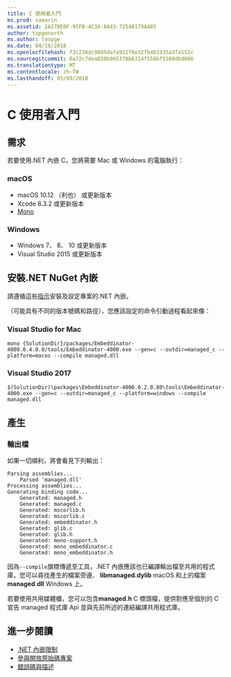 ```yaml
---
title: C 使用者入門
ms.prod: xamarin
ms.assetid: 2A27BE0F-95FB-4C3A-8A43-72540179AA85
author: topgenorth
ms.author: toopge
ms.date: 04/19/2018
ms.openlocfilehash: f3c238dc9805dafa922f8e32fb4b1935a3fa152c
ms.sourcegitcommit: 0a72c7dea020b965378b6314f558bf5360dbd066
ms.translationtype: MT
ms.contentlocale: zh-TW
ms.lasthandoff: 05/09/2018
---
```

# <a name="getting-started-with-c"></a>C 使用者入門

## <a name="requirements"></a>需求

若要使用.NET 內嵌 C，您將需要 Mac 或 Windows 的電腦執行：

### <a name="macos"></a>macOS

* macOS 10.12 （利也） 或更新版本
* Xcode 8.3.2 或更新版本
* [Mono](http://www.mono-project.com/download/)

### <a name="windows"></a>Windows

* Windows 7、 8、 10 或更新版本
* Visual Studio 2015 或更新版本

## <a name="installing-net-embedding-from-nuget"></a>安裝.NET NuGet 內嵌

請遵循這些[指示](~/tools/dotnet-embedding/get-started/install/install.md)安裝及設定專案的.NET 內嵌。

（可能具有不同的版本號碼和路徑），您應該設定的命令引動過程看起來像：

### <a name="visual-studio-for-mac"></a>Visual Studio for Mac

```shell
mono {SolutionDir}/packages/Embeddinator-4000.0.4.0.0/tools/Embeddinator-4000.exe --gen=c --outdir=managed_c --platform=macos --compile managed.dll
```

### <a name="visual-studio-2017"></a>Visual Studio 2017

```shell
$(SolutionDir)\packages\Embeddinator-4000.0.2.0.80\tools\Embeddinator-4000.exe --gen=c --outdir=managed_c --platform=windows --compile managed.dll
```

## <a name="generation"></a>產生

### <a name="output-files"></a>輸出檔

如果一切順利，將會看見下列輸出：

```shell
Parsing assemblies...
    Parsed 'managed.dll'
Processing assemblies...
Generating binding code...
    Generated: managed.h
    Generated: managed.c
    Generated: mscorlib.h
    Generated: mscorlib.c
    Generated: embeddinator.h
    Generated: glib.c
    Generated: glib.h
    Generated: mono-support.h
    Generated: mono_embeddinator.c
    Generated: mono_embeddinator.h
```

因為`--compile`旗標傳遞至工具，.NET 內嵌應該也已編譯輸出檔至共用的程式庫，您可以尋找產生的檔案旁邊、 **libmanaged.dylib** macOS 和上的檔案**managed.dll** Windows 上。

若要使用共用媒體櫃，您可以包含**managed.h** C 標頭檔，提供對應至個別的 C 宣告 managed 程式庫 Api 並與先前所述的連結編譯共用程式庫。

## <a name="further-reading"></a>進一步閱讀

* [.NET 內嵌限制](~/tools/dotnet-embedding/limitations.md)
* [參與開放原始碼專案](https://github.com/mono/Embeddinator-4000/blob/master/Contributing.md)
* [錯誤碼與描述](~/tools/dotnet-embedding/errors.md)
